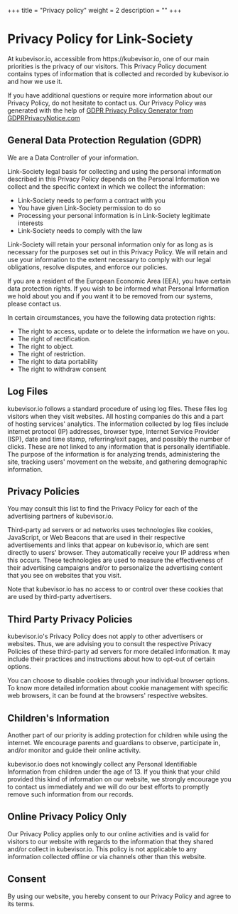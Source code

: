 +++
title = "Privacy policy"
weight = 2
description = ""
+++

<div class="content">
<h1>Privacy Policy for Link-Society</h1>

<p>At kubevisor.io, accessible from https://kubevisor.io, one of our main priorities is the privacy of our visitors. This Privacy Policy document contains types of information that is collected and recorded by kubevisor.io and how we use it.</p>

<p>If you have additional questions or require more information about our Privacy Policy, do not hesitate to contact us. Our Privacy Policy was generated with the help of <a href="https://www.gdprprivacynotice.com/">GDPR Privacy Policy Generator from GDPRPrivacyNotice.com</a></p>

<h2>General Data Protection Regulation (GDPR)</h2>
<p>We are a Data Controller of your information.</p>

<p>Link-Society legal basis for collecting and using the personal information described in this Privacy Policy depends on the Personal Information we collect and the specific context in which we collect the information:</p>
<ul>
    <li>Link-Society needs to perform a contract with you</li>
    <li>You have given Link-Society permission to do so</li>
    <li>Processing your personal information is in Link-Society legitimate interests</li>
    <li>Link-Society needs to comply with the law</li>
</ul>

<p>Link-Society will retain your personal information only for as long as is necessary for the purposes set out in this Privacy Policy. We will retain and use your information to the extent necessary to comply with our legal obligations, resolve disputes, and enforce our policies.</p>

<p>If you are a resident of the European Economic Area (EEA), you have certain data protection rights. If you wish to be informed what Personal Information we hold about you and if you want it to be removed from our systems, please contact us.</p>
<p>In certain circumstances, you have the following data protection rights:</p>
<ul>
    <li>The right to access, update or to delete the information we have on you.</li>
    <li>The right of rectification.</li>
    <li>The right to object.</li>
    <li>The right of restriction.</li>
    <li>The right to data portability</li>
    <li>The right to withdraw consent</li>
</ul>

<h2>Log Files</h2>

<p>kubevisor.io follows a standard procedure of using log files. These files log visitors when they visit websites. All hosting companies do this and a part of hosting services' analytics. The information collected by log files include internet protocol (IP) addresses, browser type, Internet Service Provider (ISP), date and time stamp, referring/exit pages, and possibly the number of clicks. These are not linked to any information that is personally identifiable. The purpose of the information is for analyzing trends, administering the site, tracking users' movement on the website, and gathering demographic information.</p>

<h2>Privacy Policies</h2>

<P>You may consult this list to find the Privacy Policy for each of the advertising partners of kubevisor.io.</p>

<p>Third-party ad servers or ad networks uses technologies like cookies, JavaScript, or Web Beacons that are used in their respective advertisements and links that appear on kubevisor.io, which are sent directly to users' browser. They automatically receive your IP address when this occurs. These technologies are used to measure the effectiveness of their advertising campaigns and/or to personalize the advertising content that you see on websites that you visit.</p>

<p>Note that kubevisor.io has no access to or control over these cookies that are used by third-party advertisers.</p>

<h2>Third Party Privacy Policies</h2>

<p>kubevisor.io's Privacy Policy does not apply to other advertisers or websites. Thus, we are advising you to consult the respective Privacy Policies of these third-party ad servers for more detailed information. It may include their practices and instructions about how to opt-out of certain options. </p>

<p>You can choose to disable cookies through your individual browser options. To know more detailed information about cookie management with specific web browsers, it can be found at the browsers' respective websites.</p>

<h2>Children's Information</h2>

<p>Another part of our priority is adding protection for children while using the internet. We encourage parents and guardians to observe, participate in, and/or monitor and guide their online activity.</p>

<p>kubevisor.io does not knowingly collect any Personal Identifiable Information from children under the age of 13. If you think that your child provided this kind of information on our website, we strongly encourage you to contact us immediately and we will do our best efforts to promptly remove such information from our records.</p>

<h2>Online Privacy Policy Only</h2>

<p>Our Privacy Policy applies only to our online activities and is valid for visitors to our website with regards to the information that they shared and/or collect in kubevisor.io. This policy is not applicable to any information collected offline or via channels other than this website.</p>

<h2>Consent</h2>

<p>By using our website, you hereby consent to our Privacy Policy and agree to its terms.</p>
</div>